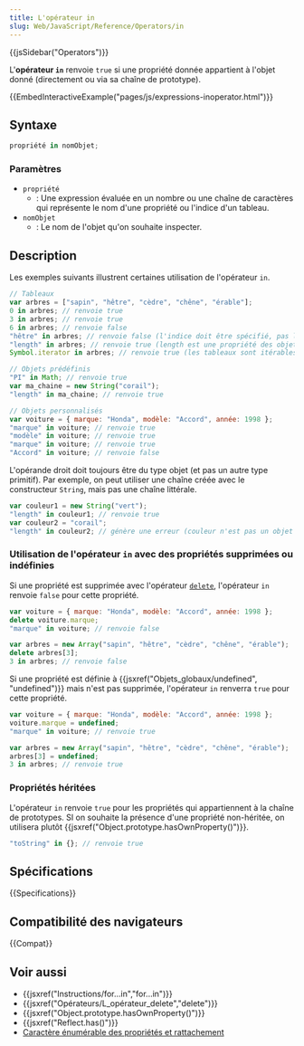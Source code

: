 ```yaml
---
title: L'opérateur in
slug: Web/JavaScript/Reference/Operators/in
---
```


{{jsSidebar("Operators")}}

L'**opérateur `in`** renvoie `true` si une propriété donnée appartient à l'objet donné (directement ou via sa chaîne de prototype).

{{EmbedInteractiveExample("pages/js/expressions-inoperator.html")}}

## Syntaxe

```js
propriété in nomObjet;
```

### Paramètres

- `propriété`
  - : Une expression évaluée en un nombre ou une chaîne de caractères qui représente le nom d'une propriété ou l'indice d'un tableau.
- `nomObjet`
  - : Le nom de l'objet qu'on souhaite inspecter.

## Description

Les exemples suivants illustrent certaines utilisation de l'opérateur `in`.

```js
// Tableaux
var arbres = ["sapin", "hêtre", "cèdre", "chêne", "érable"];
0 in arbres; // renvoie true
3 in arbres; // renvoie true
6 in arbres; // renvoie false
"hêtre" in arbres; // renvoie false (l'indice doit être spécifié, pas la valeur à cet indice)
"length" in arbres; // renvoie true (length est une propriété des objets Array)
Symbol.iterator in arbres; // renvoie true (les tableaux sont itérables, à partir d'ES6)

// Objets prédéfinis
"PI" in Math; // renvoie true
var ma_chaine = new String("corail");
"length" in ma_chaine; // renvoie true

// Objets personnalisés
var voiture = { marque: "Honda", modèle: "Accord", année: 1998 };
"marque" in voiture; // renvoie true
"modèle" in voiture; // renvoie true
"marque" in voiture; // renvoie true
"Accord" in voiture; // renvoie false
```

L'opérande droit doit toujours être du type objet (et pas un autre type primitif). Par exemple, on peut utiliser une chaîne créée avec le constructeur `String`, mais pas une chaîne littérale.

```js
var couleur1 = new String("vert");
"length" in couleur1; // renvoie true
var couleur2 = "corail";
"length" in couleur2; // génère une erreur (couleur n'est pas un objet String)
```

### Utilisation de l'opérateur `in` avec des propriétés supprimées ou indéfinies

Si une propriété est supprimée avec l'opérateur [`delete`](/fr/Référence_de_JavaScript_1.5_Core/Opérateurs/Opérateurs_spéciaux/L'opérateur_delete), l'opérateur `in` renvoie `false` pour cette propriété.

```js
var voiture = { marque: "Honda", modèle: "Accord", année: 1998 };
delete voiture.marque;
"marque" in voiture; // renvoie false

var arbres = new Array("sapin", "hêtre", "cèdre", "chêne", "érable");
delete arbres[3];
3 in arbres; // renvoie false
```

Si une propriété est définie à {{jsxref("Objets_globaux/undefined", "undefined")}} mais n'est pas supprimée, l'opérateur `in` renverra `true` pour cette propriété.

```js
var voiture = { marque: "Honda", modèle: "Accord", année: 1998 };
voiture.marque = undefined;
"marque" in voiture; // renvoie true

var arbres = new Array("sapin", "hêtre", "cèdre", "chêne", "érable");
arbres[3] = undefined;
3 in arbres; // renvoie true
```

### Propriétés héritées

L'opérateur `in` renvoie `true` pour les propriétés qui appartiennent à la chaîne de prototypes. SI on souhaite la présence d'une propriété non-héritée, on utilisera plutôt {{jsxref("Object.prototype.hasOwnProperty()")}}.

```js
"toString" in {}; // renvoie true
```

## Spécifications

{{Specifications}}

## Compatibilité des navigateurs

{{Compat}}

## Voir aussi

- {{jsxref("Instructions/for...in","for...in")}}
- {{jsxref("Opérateurs/L_opérateur_delete","delete")}}
- {{jsxref("Object.prototype.hasOwnProperty()")}}
- {{jsxref("Reflect.has()")}}
- [Caractère énumérable des propriétés et rattachement](/fr/docs/Web/JavaScript/Enumerability_and_ownership_of_properties)
